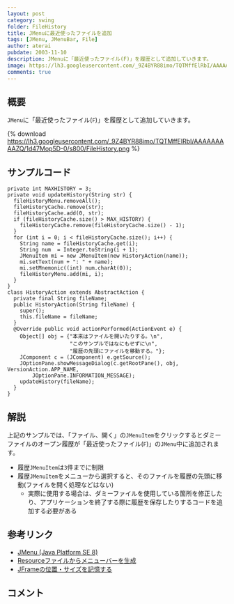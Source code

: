 ```yaml
---
layout: post
category: swing
folder: FileHistory
title: JMenuに最近使ったファイルを追加
tags: [JMenu, JMenuBar, File]
author: aterai
pubdate: 2003-11-10
description: JMenuに「最近使ったファイル(F)」を履歴として追加していきます。
image: https://lh3.googleusercontent.com/_9Z4BYR88imo/TQTMffElRbI/AAAAAAAAAZQ/1d47Mop5D-0/s800/FileHistory.png
comments: true
---
```

## 概要
`JMenu`に「最近使ったファイル(`F`)」を履歴として追加していきます。

{% download https://lh3.googleusercontent.com/_9Z4BYR88imo/TQTMffElRbI/AAAAAAAAAZQ/1d47Mop5D-0/s800/FileHistory.png %}

## サンプルコード
<pre class="prettyprint"><code>private int MAXHISTORY = 3;
private void updateHistory(String str) {
  fileHistoryMenu.removeAll();
  fileHistoryCache.remove(str);
  fileHistoryCache.add(0, str);
  if (fileHistoryCache.size() &gt; MAX_HISTORY) {
    fileHistoryCache.remove(fileHistoryCache.size() - 1);
  }
  for (int i = 0; i &lt; fileHistoryCache.size(); i++) {
    String name = fileHistoryCache.get(i);
    String num  = Integer.toString(i + 1);
    JMenuItem mi = new JMenuItem(new HistoryAction(name));
    mi.setText(num + ": " + name);
    mi.setMnemonic((int) num.charAt(0));
    fileHistoryMenu.add(mi, i);
  }
}
class HistoryAction extends AbstractAction {
  private final String fileName;
  public HistoryAction(String fileName) {
    super();
    this.fileName = fileName;
  }
  @Override public void actionPerformed(ActionEvent e) {
    Object[] obj = {"本来はファイルを開いたりする。\n",
                    "このサンプルではなにもせずに\n",
                    "履歴の先頭にファイルを移動する。"};
    JComponent c = (JComponent) e.getSource();
    JOptionPane.showMessageDialog(c.getRootPane(), obj, VersionAction.APP_NAME,
        JOptionPane.INFORMATION_MESSAGE);
    updateHistory(fileName);
  }
}
</code></pre>

## 解説
上記のサンプルでは、「ファイル、開く」の`JMenuItem`をクリックするとダミーファイルのオープン履歴が「最近使ったファイル(`F`)」の`JMenu`中に追加されます。

- 履歴`JMenuItem`は`3`件までに制限
- 履歴`JMenuItem`をメニューから選択すると、そのファイルを履歴の先頭に移動(ファイルを開く処理などはない)
    - 実際に使用する場合は、ダミーファイルを使用している箇所を修正したり、アプリケーションを終了する際に履歴を保存したりするコードを追加する必要がある

<!-- dummy comment line for breaking list -->

## 参考リンク
- [JMenu (Java Platform SE 8)](https://docs.oracle.com/javase/jp/8/docs/api/javax/swing/JMenu.html)
- [Resourceファイルからメニューバーを生成](https://ateraimemo.com/Swing/ResourceMenuBar.html)
- [JFrameの位置・サイズを記憶する](https://ateraimemo.com/Swing/Preferences.html)

<!-- dummy comment line for breaking list -->

## コメント
